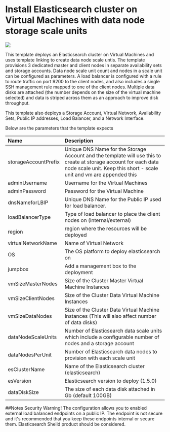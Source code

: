 # Install Elasticsearch cluster on Virtual Machines with data node storage scale units

<a href="https://portal.azure.com/#create/Microsoft.Template/uri/https%3A%2F%2Fraw.githubusercontent.com%2FDrewm3%2Fazure-quickstart-templates%2Fmaster%2Felasticsearch%2Fazuredeploy.json" target="_blank">
    <img src="http://azuredeploy.net/deploybutton.png"/>
</a>

This template deploys an Elasticsearch cluster on Virtual Machines and uses template linking to create data node scale untis.  The template provisions 3 dedicated master and client nodes in separate availability sets and storage accounts. Data node scale unit count and nodes in a scale unit can be configured as parameters.  A load balancer is configured with a rule to route traffic on port 9200 to the client nodes, and also includes a single SSH management rule mapped to one of the client nodes.  Multiple data disks are attached (the number depends on the size of the virtual machine selected) and data is striped across them as an approach to improve disk throughput.

This template also deploys a Storage Account, Virtual Network, Availability Sets, Public IP addresses, Load Balancer, and a Network Interface.

Below are the parameters that the template expects

| Name   | Description    |
|:--- |:---|
| storageAccountPrefix  | Unique DNS Name for the Storage Account and the template will use this to create at storage account for each data node scale unit.  Keep this short - scale unit and vm are appended this |
| adminUsername  | Username for the Virtual Machines  |
| adminPassword  | Password for the Virtual Machine  |
| dnsNameforLBIP  | Unique DNS Name for the Public IP used for load balancer. |
| loadBalancerType | Type of load balancer to place the client nodes on (internal/external) |
| region | region where the resources will be deployed |
| virtualNetworkName | Name of Virtual Network |
| OS | The OS platform to deploy elasticsearch on |
| jumpbox | Add a management box to the deployment |
| vmSizeMasterNodes | Size of the Cluster Master Virtual Machine Instances |
| vmSizeClientNodes | Size of the Cluster Data Virtual Machine Instances |
| vmSizeDataNodes | Size of the Cluster Data Virtual Machine Instances (This will also affect number of data disks) |
| dataNodeScaleUnits | Number of Elasticsearch data scale units which include a configurable number of nodes and a storage account|
| dataNodesPerUnit | Number of Elasticsearch data nodes to provision with each scale unit|
| esClusterName | Name of the Elasticsearch cluster (elasticsearch) |
| esVersion | Elasticsearch version to deploy (1.5.0) |
| dataDiskSize | The size of each data disk attached in Gb (default 100GB) |

##Notes
Security Warning!  The configuration allows you to enabled external load balanced endpoints on a public IP.  The endpoint is not secure and it's recommended that you keep these endpoints internal or secure them. Elasticsearch Sheild product should be considered.
